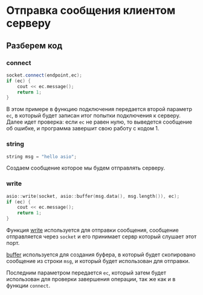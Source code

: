 # Отправка сообщения клиентом серверу
## Разберем код

### connect
```cpp
socket.connect(endpoint,ec);
if (ec) {
	cout << ec.message();
	return 1;
}
```
В этом примере в функцию подключения передается второй параметр `ec`, в который будет записан итог попытки подключения к серверу. Далее идет проверка: если `ec` не равен нулю, то выведется сообщение об ошибке, и программа завершит свою работу с кодом 1.
### string
```cpp
string msg = "hello asio";
```
Создаем сообщение которое мы будем отправлять серверу.
### write
```cpp
asio::write(socket, asio::buffer(msg.data(), msg.length()), ec);
if (ec) {
	cout << ec.message();
	return 1;
}
```
Функция [write](https://www.boost.org/doc/libs/1_86_0/doc/html/boost_asio/reference/write.html) используется для отправки сообщения, сообщение отправляется через `socket` и его принимает сервр который слушает этот порт.

[buffer](https://www.boost.org/doc/libs/1_86_0/doc/html/boost_asio/reference/buffer.html) используется для создания буфера, в который будет скопировано сообщение из строки `msg`, и который будет использован для отправки. 

Последним параметром передается `ec`, который затем будет использован для проверки завершения операции, так же как и в функции `connect`.